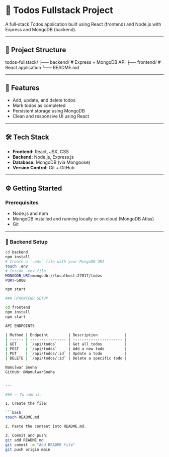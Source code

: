 # 📝 Todos Fullstack Project

A full-stack Todos application built using React (frontend) and Node.js with Express and MongoDB (backend).

---

## 📁 Project Structure

todos-fullstack/
├── backend/ # Express + MongoDB API
├── frontend/ # React application
└── README.md

---

## 🚀 Features

- Add, update, and delete todos
- Mark todos as completed
- Persistent storage using MongoDB
- Clean and responsive UI using React

---

## 🛠️ Tech Stack

- **Frontend:** React, JSX, CSS
- **Backend:** Node.js, Express.js
- **Database:** MongoDB (via Mongoose)
- **Version Control:** Git + GitHub

---

## ⚙️ Getting Started

### Prerequisites

- Node.js and npm
- MongoDB installed and running locally or on cloud (MongoDB Atlas)
- Git

---

### 🧩 Backend Setup

```bash
cd backend
npm install
# Create a `.env` file with your MongoDB URI
touch .env
# Inside .env file
MONGODB_URI=mongodb://localhost:27017/todos
PORT=5000

npm start

### 🧩FRONTEND SETUP

cd frontend
npm install
npm start

API ENDPOINTS

| Method | Endpoint         | Description            |
| ------ | ---------------- | ---------------------- |
| GET    | `/api/todos`     | Get all todos          |
| POST   | `/api/todos`     | Add a new todo         |
| PUT    | `/api/todos/:id` | Update a todo          |
| DELETE | `/api/todos/:id` | Delete a specific todo |

Namulwar Sneha
GitHub: @NamulwarSneha


---

### ✅ To add it:

1. Create the file:

```bash
touch README.md

2. Paste the content into README.md.

3. Commit and push:
git add README.md
git commit -m "Add README file"
git push origin main
